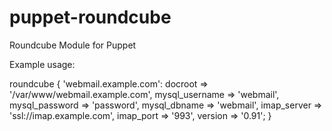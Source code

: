 puppet-roundcube
================

Roundcube Module for Puppet

Example usage:

  roundcube { 'webmail.example.com':
    docroot        => '/var/www/webmail.example.com',
    mysql_username => 'webmail',
    mysql_password => 'password',
    mysql_dbname   => 'webmail',
    imap_server    => 'ssl://imap.example.com',
    imap_port      => '993',
    version        => '0.91';
  }
